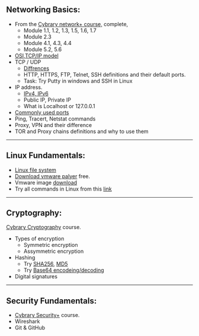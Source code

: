 ## Networking Basics:

- From the [Cybrary network+ course,](https://www.cybrary.it/course/comptia-network-plus/) complete,
  - Module 1.1, 1.2, 1.3, 1.5, 1.6, 1.7
  - Module 2.3
  - Module 4.1, 4.3, 4.4
  - Module 5.2, 5.6
- [OSI,TCP/IP model](https://www.youtube.com/watch?v=HEEnLZV2wGI)
- TCP / UDP 
  - [Diffrences](https://upload.wikimedia.org/wikipedia/commons/5/55/Tcp%26udp.jpg)
  - HTTP, HTTPS, FTP, Telnet, SSH definitions and their default ports.
  - Task: Try Putty in windows and SSH in Linux
- IP address.
  - [IPv4, IPv6](https://www.youtube.com/watch?v=aor29pGhlFE)
  - Public IP, Private IP
  - What is Localhost or 127.0.0.1 
- [Commonly used ports](http://www.pearsonitcertification.com/articles/article.aspx?p=1868080)
- Ping, Tracert, Netstat commands
- Proxy, VPN and their difference
- TOR and Proxy chains definitions and why to use them

***
## Linux Fundamentals:
- [Linux file system](https://www.cybrary.it/video/linux-file-systems/)
- [Download vmware palyer](https://www.vmware.com/in/products/workstation-player/workstation-player-evaluation.html) free.
- Vmware image [download](https://www.offensive-security.com/kali-linux-vm-vmware-virtualbox-image-download/)
- Try all commands in Linux from this [link](https://www.thegeekstuff.com/2010/11/50-linux-commands/)
***

## Cryptography:
[Cybrary Cryptography](https://www.cybrary.it/course/cryptography/) course.
- Types of encryption
  - Symmetric encryption 
  - Assymmetric encryption
- Hashing
  - Try [SHA256](https://passwordsgenerator.net/sha256-hash-generator/), [MD5](https://passwordsgenerator.net/md5-hash-generator/)
  - Try [Base64 encodeing/decoding](https://www.base64encode.org/)
- Digital signatures

***
## Security Fundamentals:
- [Cybrary Security+](https://www.cybrary.it/course/comptia-security-plus/) course.
- Wireshark
- Git & GitHub
